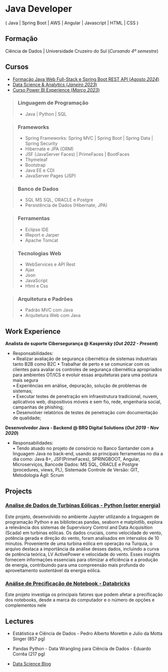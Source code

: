 # Java Developer

( Java | Spring Boot | AWS | Angular | Javascript | HTML | CSS )



## Formação ## 
  Ciência de Dados | Universidade Cruzeiro do Sul (_Cursando 4º semestre_)		 					       		

## Cursos

 - [Formação Java Web Full-Stack e Spring Boot REST API (_Agosto 2024_)]()
 - [Data Science & Analytics (_Janeiro 2023_)]()
 - [Curso Power BI Experience (_Março 2023_)]()

> ### Linguagem de Programação
> - Java | Python | SQL


> ### Frameworks 
> - Spring Frameworks: Spring MVC | Spring Boot | Spring Data | Spring Security
> - Hibernate e JPA (ORM)
> - JSF (JavaServer Faces) | PrimeFaces | BootFaces
> - Thymeleaf
> - Bootstrap
> - Java EE e CDI
> - JavaServer Pages (JSP)
  
> ### Banco de Dados
> - SQL MS SQL, ORACLE e Postgre
> - Persistência de Dados (Hibernate, JPA)

> ### Ferramentas
> - Eclipse IDE
> - IReport e Jarper
> - Apache Tomcat

> ### Tecnologias Web
> - WebServices e API Rest
> - Ajax
> - Json
> - JavaScript
> - Html e Css

> ### Arquitetura e Padrões
> - Padrão MVC com Java
> - Arquitetura Web com Java


## Work Experience
**Analista de suporte Cibersegurança @ Kaspersky (_Out 2022 - Present_)**  
 * Responsabilidades:  
• Realizar avaliação de segurança cibernética de sistemas industriais tanto B2B como B2C
• Trabalhar de perto e se comunicar com os clientes para avaliar os controles de segurança cibernética apropriados para ambientes OT/ICS e evoluir essas arquiteturas para uma postura mais segura  
• Experiências em análise, depuração, solução de problemas de sistemas;  
• Executar testes de penetração em infraestrutura tradicional, nuvem, aplicativos web, dispositivos móveis e sem fio, rede, engenharia social, campanhas de phishing;  
• Desenvolver relatórios de testes de penetração com documentação de qualidade;  


**Desenvolvedor Java - Backend @ BRQ Digital Solutions (_Out 2019 - Nov 2020_)**  
* Responsabilidades:  
• Tendo atuado no projeto de consórcio no Banco Santander com a linguagem Java no back-end, usando as principais ferramentas no dia a dia como: Java 8+, JSF(PrimeFaces), SPRINGBOOT, Angular, Microserviços, Bancode Dados: MS SQL, ORACLE e Postgre (procedures, views, PL), Sistemade Controle de Versão: GIT, Metodologia Ágil: Scrum

## Projects
### [Analise de Dados de Turbinas Eólicas - Python (setor energia)](https://github.com/KaikMarques/Projeto_AnaliseDeDados_setor_Energia)

 Este projeto, desenvolvido no ambiente Jupyter utilizando a linguagem de programação Python e as bibliotecas pandas, seaborn e matplotlib, explora a relevância dos sistemas de Supervisory Control and Data Acquisition (Scada) em turbinas eólicas. Os dados cruciais, como velocidade do vento, potência gerada e direção do vento, foram analisados em intervalos de 10 minutos. Proveniente de uma turbina eólica em operação na Turquia, o arquivo destaca a importância da análise desses dados, incluindo a curva de potência teórica, LV ActivePower e velocidade do vento. Esses insights fornecem informações essenciais para otimizar a eficiência e a produção de energia, contribuindo para uma compreensão mais profunda do aproveitamento sustentável da energia eólica.


### [Análise de Precificação de Notebook - Databricks](https://bit.ly/projetodatabricks)

 Este projeto investiga os principais fatores que podem afetar a precificação dos notebooks, desde a marca do computador e o número de opções e complementos nele


## Lectures
- Estátistica e Ciência de Dados - Pedro Alberto Morettin e Julio da Motta Singer (857 pg)
- Pandas Python - Data Wrangling para Ciência de Dados - Eduardo Corrêa (217 pg)


- [Data Science Blog](https://medium.com/@kaikmarques.ti)
